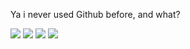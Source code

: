 Ya i never used Github before, and what?

![](https://raw.githubusercontent.com/Kopydy/github-stats/master/generated/overview.svg#gh-dark-mode-only)
![](https://raw.githubusercontent.com/Kopydy/github-stats/master/generated/overview.svg#gh-light-mode-only)
![](https://raw.githubusercontent.com/Kopydy/github-stats/master/generated/languages.svg#gh-dark-mode-only)
![](https://raw.githubusercontent.com/Kopydy/github-stats/master/generated/languages.svg#gh-light-mode-only)
